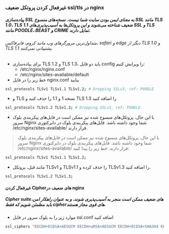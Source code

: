 ### غیرفعال کردن پروتکل ضعیف ssl/tls در nginx
##### پیاده‌سازی SSL به معنای ایمن بودن سایت شما نیست. نسخه‌های منسوخ SSL مانند TLS 1.0، TLS 1.1 ضعیف شناخته می‌شوند و این پروتکل‌ها به آسیب‌پذیری‌های SSL و TLS مانند POODLE، BEAST و CRIME تمایل دارند.
###### متداول‌ترین مرورگرهای وب مانند کروم، فایرفاکس، safari و edge دیگر از TLS 1.0 و TLS 1.1 پشتیبانی نمی‌کنند.
* برای پیاده‌سازی TLS 1.2 و TLS 1.3، باید دو فایل config را ویرایش کنیم:
  * /etc/nginx/nginx.conf
  * /etc/nginx/sites-available/default
* خط زیر را در فایل nginx.conf بیابید
```bash
ssl_protocols TLSv1 TLSv1.1 TLSv1.2; # Dropping SSLv3, ref: POODLE
```
* و TLS نسخه 1 و 1.1 را حذف کنید و TLS 1.3 را اضافه کنید
```bash
ssl_protocols TLSv1.2 TLSv1.3; # Dropping SSLv3, ref: POODLE
```
* با این حال، پروتکل‌های منسوخ شده نیز ممکن است در فایل‌های پیکربندی بلوک سرور Nginx شما وجود داشته باشد. فایل‌های پیکربندی بلوک در دایرکتوری /etc/nginx/sites-available/ قرار دارند.

> با این حال، پروتکل‌های منسوخ شده نیز ممکن است در فایل‌های پیکربندی بلوک سرور Nginx شما وجود داشته باشد. فایل‌های پیکربندی بلوک در دایرکتوری /etc/nginx/sites-available/ قرار دارند. خط زیر را پیدا کنید:
```bash
ssl_protocols TLSv1 TLSv1.1 TLSv1.2;
```
* مانند قبل، پروتکل TLSv1 و TLSv1.1 را حذف کرده و TLSv1.3 را اضافه کنید.
```bash 
ssl_protocols TLSv1.2 TLSv1.3;
```
#### غیرفعال کردن Cipherهای ضعیف در nginx
##### Cipher suiteهای ضعیف ممکن است منجر به آسیب‌پذیری شوند، و به عنوان راهکار امن، باید مطمئن شویم که فقط cipherهای قوی مجاز هستند.
* موارد زیر را به بلوک سرور در فایل ssl.conf اضافه کنید
```bash 
ssl_ciphers "EECDH+ECDSA+AESGCM EECDH+aRSA+AESGCM EECDH+ECDSA+SHA384 EECDH+ECDSA+SHA256 EECDH+aRSA+SHA384 EECDH+aRSA+SHA256 EECDH+aRSA+RC4 EECDH EDH+aRSA HIGH !RC4 !aNULL !eNULL !LOW !3DES !MD5 !EXP !PSK !SRP !DSS";
```
